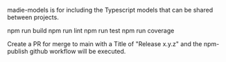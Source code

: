 madie-models is for including the Typescript models that can be shared between projects.

npm run build
npm run lint
npm run test
npm run coverage

Create a PR for merge to main with a Title of "Release x.y.z" and the npm-publish github workflow will be executed.
